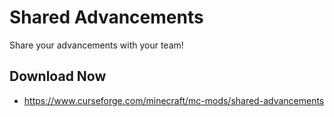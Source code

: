# Shared Advancements

Share your advancements with your team!

## Download Now
- https://www.curseforge.com/minecraft/mc-mods/shared-advancements